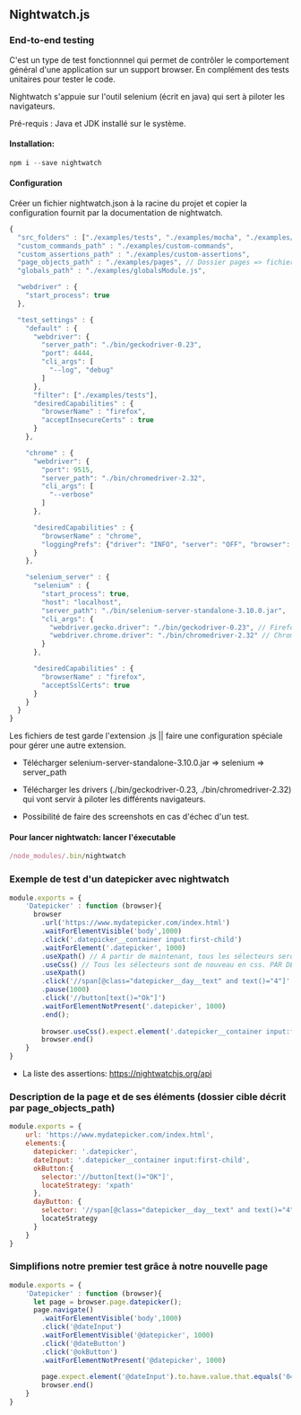 ## Nightwatch.js

### End-to-end testing

C'est un type de test fonctionnnel qui permet de contrôler le comportement général d'une application sur un support browser.
En complément des tests unitaires pour tester le code.

Nightwatch s'appuie sur l'outil selenium (écrit en java) qui sert à piloter les navigateurs.

Pré-requis : Java et JDK installé sur le système.

#### Installation:

```Javascript
npm i --save nightwatch
```

#### Configuration
Créer un fichier nightwatch.json à la racine du projet et copier la configuration fournit par la documentation de nightwatch.

```Javascript
{
  "src_folders" : ["./examples/tests", "./examples/mocha", "./examples/unittests"], // Dossier cible pour écrire les tests
  "custom_commands_path" : "./examples/custom-commands",
  "custom_assertions_path" : "./examples/custom-assertions",
  "page_objects_path" : "./examples/pages", // Dossier pages => fichiers descriptifs
  "globals_path" : "./examples/globalsModule.js",

  "webdriver" : {
    "start_process": true
  },

  "test_settings" : {
    "default" : {
      "webdriver": {
        "server_path": "./bin/geckodriver-0.23",
        "port": 4444,
        "cli_args": [
          "--log", "debug"
        ]
      },
      "filter": ["./examples/tests"],
      "desiredCapabilities" : {
        "browserName" : "firefox",
        "acceptInsecureCerts" : true
      }
    },

    "chrome" : {
      "webdriver": {
        "port": 9515,
        "server_path": "./bin/chromedriver-2.32",
        "cli_args": [
          "--verbose"
        ]
      },

      "desiredCapabilities" : {
        "browserName" : "chrome",
        "loggingPrefs": {"driver": "INFO", "server": "OFF", "browser": "INFO"}
      }
    },

    "selenium_server" : {
      "selenium" : {
        "start_process": true,
        "host": "localhost",
        "server_path": "./bin/selenium-server-standalone-3.10.0.jar",
        "cli_args": {
          "webdriver.gecko.driver": "./bin/geckodriver-0.23", // Firefox 
          "webdriver.chrome.driver": "./bin/chromedriver-2.32" // Chrome
        }
      },

      "desiredCapabilities" : {
        "browserName" : "firefox",
        "acceptSslCerts": true
      }
    }
  }
}
```
Les fichiers de test garde l'extension .js || faire une configuration spéciale pour gérer une autre extension.

- Télécharger selenium-server-standalone-3.10.0.jar => selenium => server_path
- Télécharger les drivers (./bin/geckodriver-0.23, ./bin/chromedriver-2.32) qui vont servir à piloter les différents navigateurs.

- Possibilité de faire des screenshots en cas d'échec d'un test.

#### Pour lancer nightwatch: lancer l'éxecutable

```Javascript
/node_modules/.bin/nightwatch
```

### Exemple de test d'un datepicker avec nightwatch

```Javascript
module.exports = {
    'Datepicker' : function (browser){
      browser
        .url('https://www.mydatepicker.com/index.html')
        .waitForElementVisible('body',1000)
        .click('.datepicker__container input:first-child')
        .waitForElement('.datepicker', 1000)
        .useXpath() // A partir de maintenant, tous les sélecteurs seront en Xpath
        .useCss() // Tous les sélecteurs sont de nouveau en css. PAR DEFAUT, ILS SONT EN CSS
        .useXpath()
        .click('//span[@class="datepicker__day__text" and text()="4"]'
        .pause(1000)
        .click('//button[text()="Ok"]')
        .waitForElementNotPresent('.datepicker', 1000)
        .end();
        
        browser.useCss().expect.element('.datepicker__container input:first-child').to.have.value('04/02/2016')
        browser.end()
    }
}
```
- La liste des assertions: https://nightwatchjs.org/api 

### Description de la page et de ses éléments (dossier cible décrit par page_objects_path)

```Javascript
module.exports = {
    url: 'https://www.mydatepicker.com/index.html',
    elements:{
      datepicker: '.datepicker',
      dateInput: '.datepicker__container input:first-child',
      okButton:{
        selector:'//button[text()="OK"]',
        locateStrategy: 'xpath'
      },
      dayButton: {
        selector: '//span[@class="datepicker__day__text" and text()="4"]',
        locateStrategy
      }
    }
}
```

### Simplifions notre premier test grâce à notre nouvelle page

```Javascript
module.exports = {
    'Datepicker' : function (browser){
      let page = browser.page.datepicker();
      page.navigate()
        .waitForElementVisible('body',1000)
        .click('@dateInput')
        .waitForElementVisible('@datepicker', 1000)
        .click('@dateButton')
        .click('@okButton')
        .waitForElementNotPresent('@datepicker', 1000)
        
        page.expect.element('@dateInput').to.have.value.that.equals('04/02/2016')
        browser.end()
    }
}
```

